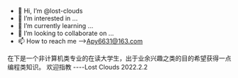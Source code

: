 - 👋 Hi, I’m @lost-clouds
- 👀 I’m interested in ...
- 🌱 I’m currently learning ...
- 💞️ I’m looking to collaborate on ...
- 📫 How to reach me -->Apy6631@163.com

在下是一个非计算机类专业的在读大学生，出于业余兴趣之类的目的希望获得一点编程类知识。
欢迎指教  ----Lost Clouds 2022.2.2
<!---
lost-clouds/lost-clouds is a ✨ special ✨ repository because its `README.md` (this file) appears on your GitHub profile.
You can click the Preview link to take a look at your changes.
--->
